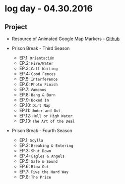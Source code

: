 # log day - 04.30.2016

## Project

- Resource of Animated Google Map Markers - [Github](https://github.com/resource-solutions/resource-animated-google-map-markers)


- Prison Break - Third Season
  - EP.1: `Orientación`
  - EP.2: `Fire/Water`
  - EP.3: `Call Waiting`
  - EP.4: `Good Fences`
  - EP.5: `Interference`
  - EP.6: `Photo Finish`
  - EP.7: `Vamonos`
  - EP.8: `Bang & Burn`
  - EP.9: `Boxed In`
  - EP.10: `Dirt Nap`
  - EP.11: `Under and Out`
  - EP.12: `Hell or High Water`
  - EP.13: `The Art of the Deal`

- Prison Break - Fourth Season
  - EP.1: `Scylla`
  - EP.2: `Breaking & Entering`
  - EP.3: `Shut Down`
  - EP.4: `Eagles & Angels`
  - EP.5: `Safe & Sound`
  - EP.6: `Blow Out`
  - EP.7: `Five the Hard Way`
  - EP.8: `The Price`

